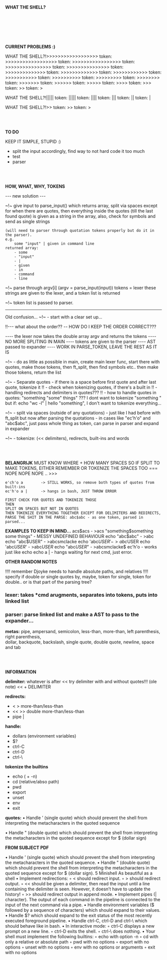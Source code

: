 <br/><br/>

**WHAT THE SHELL?**

<br/><br/>


<br/><br/>

**CURRENT PROBLEMS :)**

WHAT THE SHELL?!>>>>>>>>>>>>>>>>>>
token: >>>>>>>>>>>>>>>>>>
token: >>>>>>>>>>>>>>>>>
token: >>>>>>>>>>>>>>>>
token: >>>>>>>>>>>>>>>
token: >>>>>>>>>>>>>>
token: >>>>>>>>>>>>>
token: >>>>>>>>>>>>
token: >>>>>>>>>>>
token: >>>>>>>>>>
token: >>>>>>>>>
token: >>>>>>>>
token: >>>>>>>
token: >>>>>>
token: >>>>>
token: >>>>
token: >>>
token: >>
token: >

WHAT THE SHELL?!|||||
token: |||||
token: ||||
token: |||
token: ||
token: |

WHAT THE SHELL?!>>
token: >>
token: >

<br/><br/>

**TO DO**

KEEP IT SIMPLE, STUPID :)

- split the input accordingly, find way to not hard code it too much
- test
- parser

<br/><br/>

**HOW, WHAT, WHY, TOKENS**

--- new solution ---

~!~ give input to parse_input() which returns array, split via spaces except for when there
	are quotes, then everything inside the quotes (till the last found quote) is given as a string in
	the array, also, check for symbols and send as single strings 
	
	(will need to parser through quotation tokens properly but do it in the parser).
	e.g.
		some "input" | given in command line
	returned array:
		- some
		- "input"
		- | 
		- given
		- in
		- command
		- line

~!~	parse through argv[i] (argv = parse_input(input))
	tokens = lexer
	these strings are given to the lexer, and a token list is returned

~!~ token list is passed to parser. 

--------------------------------------------
Old confusion...
 ~!~ - start with a clear set up...

!!--- what about the order?? 
-- HOW DO I KEEP THE ORDER CORRECT???

 ---- the lexer now takes the double array argv and returns the tokens
 ---- NO MORE SPLITING IN MAIN
 ---- tokens are given to the parser
 ---- AST passed to expander
 ---- WORK IN PARSE_TOKEN, LEAVE THE REST AS IT IS

 ~!~ - do as little as possible in main, create main lexer func, start there with quotes, make those tokens, then
	ft_split, then find symbols etc.. then make those tokens, return the list 

 ~!~ - Separate quotes
	- if there is a space before first quote and after last quote, tokenize it
	!! - check when tokenizing quotes, if there's a built in
	!! - handling redirects and delimiters in quotes???
	!! - how to handle quotes in quotes: "something "some" things" ??? I dont want to tokenize "something "
		but if: echo "wc -l" | hello "something", I don't want to tokenize everything...

 ~!~ - split via spaces (outside of any quotations)
	- just like I had before with ft_split but now after parsing the quotations
	- in cases like "ec'h'o" and "abc$abc", just pass whole thing as token, can parse in parser and expand in expander

 ~!~ - tokenize: (<< delimiters), redirects, built-ins and words


<br/><br/>

**BELANGRIJK** 
	MUST KNOW WHERE + HOW MANY SPACES
	SO IF SPLIT TO MAKE TOKENS, EITHER REMEMBER OR TOKENIZE THE SPACES TOO === NOPE NOPE NOPE .. >>>


	e'ch'o a		-> STILL WORKS, so remove both types of quotes from built-ins
	ec'h'o a |		-> hangs in bash, JUST THROW ERROR

	FIRST CHECK FOR QUOTES AND TOKENIZE THOSE
	THEN
	SPLIT ON SPACES BUT NOT IN QUOTES
	THEN TOKENIZE EVERYTHING TOGETHER EXCEPT FOR DELIMITERS AND REDIRECTS, 
	PARSE THE SHIT IN THE PARSE: abc$abc - as one token, parsed in parsed...

**EXAMPLES TO KEEP IN MIND...**
	acs$acs									- >acs
	"something$something some things" 		- MESSY UNDEFINED BEHAVIOUR
	echo "abc$abc"							- >abc
	echo "abc$USER"							- >abcsmclacke
	echo 'abc$USER'							- >abc$USER
	echo 'abc$USER$'						- >abc$USER$
	echo "abc$USER$"						- >abcsmclacke$
	ec'h'o									- works just like echo
	echo a |								- hangs waiting for next cmd, just error.


**OTHER RANDOM NOTES**

!!!! remember Djoyke needs to handle absolute paths, and relatives
!!!! specify if double or single quotes by, maybe, token for single, token for double.. or is that 
part of the parsing tree?

### **lexer:** takes *cmd arugments, separates into tokens, puts into linked list

### **parser:** parse linked list and make a AST to pass to the expander...

**metas:** pipe, ampersand, semicolon, less-than, more-than, left parenthesis, right parenthesis, <br/>
dollar, backquote, backslash, single quote, double quote, newline, space and tab


<br/><br/>

**INFORMATION**

**delimiter:**  whatever is after <<
try delimiter with and without quotes!!! (ole note)
<< + DELIMITER

**redirects:** 
 - < > more-than/less-than 
 - << >> double more-than/less-than
 - pipe | 

**handle:** 
 - dollars (environment variables) 
 - $?
 - ctrl-C 
 - ctrl-D 
 - ctrl-\

**tokenize the builtins** 
 - echo ( + -n) 
 - cd (relative/abso path)
 - pwd 
 - export
 - unset
 - env
 - exit

**quotes:**
• Handle ’ (single quote) which should prevent the shell from interpreting the metacharacters in the quoted sequence

• Handle " (double quote) which should prevent the shell from interpreting the metacharacters in the quoted sequence except for $ (dollar sign)

**FROM SUBJECT PDF**

• Handle ’ (single quote) which should prevent the shell from interpreting the metacharacters in the quoted sequence.
• Handle " (double quote) which should prevent the shell from interpreting the metacharacters in the quoted sequence except for $ (dollar sign).
5
Minishell As beautiful as a shell
• Implement redirections:
◦ < should redirect input.
◦ > should redirect output.
◦ << should be given a delimiter, then read the input until a line containing the
delimiter is seen. However, it doesn’t have to update the history!
◦ >> should redirect output in append mode.
• Implement pipes (| character). The output of each command in the pipeline is
connected to the input of the next command via a pipe.
• Handle environment variables ($ followed by a sequence of characters) which
should expand to their values.
• Handle $? which should expand to the exit status of the most recently executed
foreground pipeline.
• Handle ctrl-C, ctrl-D and ctrl-\ which should behave like in bash.
• In interactive mode:
◦ ctrl-C displays a new prompt on a new line.
◦ ctrl-D exits the shell.
◦ ctrl-\ does nothing.
• Your shell must implement the following builtins:
◦ echo with option -n
◦ cd with only a relative or absolute path
◦ pwd with no options
◦ export with no options
◦ unset with no options
◦ env with no options or arguments
◦ exit with no options
